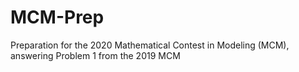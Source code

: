 # MCM-Prep
Preparation for the 2020 Mathematical Contest in Modeling (MCM), answering Problem 1 from the 2019 MCM
